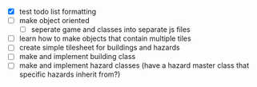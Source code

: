 - [x] test todo list formatting
- [ ] make object oriented
    - [ ] seperate game and classes into separate js files
- [ ] learn how to make objects that contain multiple tiles
- [ ] create simple tilesheet for buildings and hazards
- [ ] make and implement building class
- [ ] make and implement hazard classes (have a hazard master class that specific hazards inherit from?)
